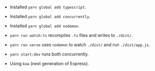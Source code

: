 * Installed `yarn global add typescript`.
* Installed `yarn global add concurrently`.
* Installed `yarn global add nodemon`.

* `yarn run watch:ts` recompiles `.ts` files and writes to `./dist/`.
* `yarn run serve` uses `nodemon` to watch `./dist/` and run
  `./dist/app.js`.
* `yarn start:dev` runs both concurrently.

* Using `koa` (next generation of Express).
